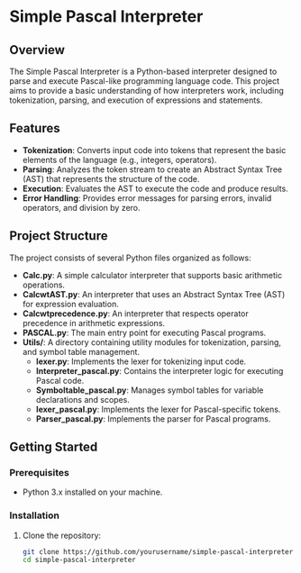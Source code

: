 # Simple Pascal Interpreter

## Overview

The Simple Pascal Interpreter is a Python-based interpreter designed to parse and execute Pascal-like programming language code. This project aims to provide a basic understanding of how interpreters work, including tokenization, parsing, and execution of expressions and statements.

## Features

- **Tokenization**: Converts input code into tokens that represent the basic elements of the language (e.g., integers, operators).
- **Parsing**: Analyzes the token stream to create an Abstract Syntax Tree (AST) that represents the structure of the code.
- **Execution**: Evaluates the AST to execute the code and produce results.
- **Error Handling**: Provides error messages for parsing errors, invalid operators, and division by zero.

## Project Structure

The project consists of several Python files organized as follows:

- **Calc.py**: A simple calculator interpreter that supports basic arithmetic operations.
- **CalcwtAST.py**: An interpreter that uses an Abstract Syntax Tree (AST) for expression evaluation.
- **Calcwtprecedence.py**: An interpreter that respects operator precedence in arithmetic expressions.
- **PASCAL.py**: The main entry point for executing Pascal programs.
- **Utils/**: A directory containing utility modules for tokenization, parsing, and symbol table management.
  - **lexer.py**: Implements the lexer for tokenizing input code.
  - **Interpreter_pascal.py**: Contains the interpreter logic for executing Pascal code.
  - **Symboltable_pascal.py**: Manages symbol tables for variable declarations and scopes.
  - **lexer_pascal.py**: Implements the lexer for Pascal-specific tokens.
  - **Parser_pascal.py**: Implements the parser for Pascal programs.

## Getting Started

### Prerequisites

- Python 3.x installed on your machine.

### Installation

1. Clone the repository:
   ```bash
   git clone https://github.com/yourusername/simple-pascal-interpreter.git
   cd simple-pascal-interpreter
